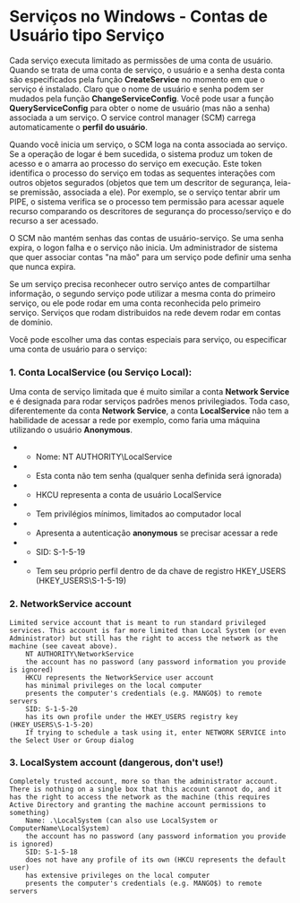 # Serviços no Windows - Contas de Usuário tipo Serviço


Cada serviço executa limitado as permissões de uma conta de usuário. Quando se trata de uma conta de serviço, o usuário e a senha
desta conta são especificados pela função **CreateService** no momento em que o serviço é instalado. 
Claro que o nome de usuário e senha podem ser mudados pela função **ChangeServiceConfig**.
Você pode usar a função **QueryServiceConfig** para obter o nome de usuário 
(mas não a senha) associada a um serviço. O service control manager (SCM) carrega automaticamente o **perfil do usuário**.

Quando você inicia um serviço, o SCM loga na conta associada ao serviço. Se a operação de logar é bem sucedida, 
o sistema produz um token de acesso e o amarra ao processo do serviço em execução. 
Este token identifica o processo do serviço em todas as sequentes interações 
com outros objetos segurados (objetos que tem um descritor de segurança, leia-se premissão, associada a ele).
Por exemplo, se o serviço tentar abrir um PIPE, o sistema verifica se o processo tem permissão para acessar aquele recurso comparando 
os descritores de segurança do processo/serviço e do recurso a ser acessado.

O SCM não mantém senhas das contas de usuário-serviço. 
Se uma senha expira, o logon falha e o serviço não inicia. 
Um administrador de sistema que quer associar contas "na mão" para um serviço pode definir uma senha que nunca expira.

Se um serviço precisa reconhecer outro serviço antes de compartilhar informação, o segundo serviço pode utilizar a mesma conta do primeiro serviço, ou ele pode rodar em uma conta reconhecida pelo primeiro serviço. Serviços que rodam distribuidos na rede devem rodar em contas de domínio.

Você pode escolher uma das contas especiais para serviço, ou especificar uma conta de usuário para o serviço:



### 1. Conta LocalService (ou Serviço Local):

 Uma conta de serviço limitada que é muito similar a conta **Network Service** e é designada para rodar serviços padrões 
menos privilegiados. Toda caso, diferentemente da conta **Network Service**, a conta **LocalService**  não tem a 
habilidade de acessar a rede por exemplo, como faria uma máquina utilizando o usuário **Anonymous**.
* - Nome: NT AUTHORITY\LocalService
* - Esta conta não tem senha (qualquer senha definida será ignorada)
* - HKCU representa a conta de usuário LocalService
* - Tem privilégios mínimos, limitados ao computador local
* - Apresenta a autenticação **anonymous** se precisar acessar a rede
* - SID: S-1-5-19
* - Tem seu próprio perfil dentro de da chave de registro HKEY_USERS (HKEY_USERS\S-1-5-19)

     

### 2. NetworkService account

    Limited service account that is meant to run standard privileged services. This account is far more limited than Local System (or even Administrator) but still has the right to access the network as the machine (see caveat above).
        NT AUTHORITY\NetworkService
        the account has no password (any password information you provide is ignored)
        HKCU represents the NetworkService user account
        has minimal privileges on the local computer
        presents the computer's credentials (e.g. MANGO$) to remote servers
        SID: S-1-5-20
        has its own profile under the HKEY_USERS registry key (HKEY_USERS\S-1-5-20)
        If trying to schedule a task using it, enter NETWORK SERVICE into the Select User or Group dialog

     

### 3. LocalSystem account (dangerous, don't use!)

    Completely trusted account, more so than the administrator account. There is nothing on a single box that this account cannot do, and it has the right to access the network as the machine (this requires Active Directory and granting the machine account permissions to something)
        Name: .\LocalSystem (can also use LocalSystem or ComputerName\LocalSystem)
        the account has no password (any password information you provide is ignored)
        SID: S-1-5-18
        does not have any profile of its own (HKCU represents the default user)
        has extensive privileges on the local computer
        presents the computer's credentials (e.g. MANGO$) to remote servers
